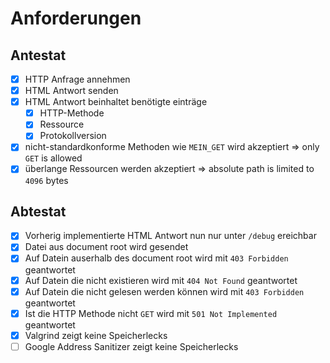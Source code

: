 # Anforderungen

## Antestat

- [x] HTTP Anfrage annehmen
- [x] HTML Antwort senden
- [x] HTML Antwort beinhaltet benötigte einträge
    - [x] HTTP-Methode
    - [x] Ressource
    - [x] Protokollversion
- [x] nicht-standardkonforme Methoden wie `MEIN_GET` wird akzeptiert => only `GET` is allowed
- [x] überlange Ressourcen werden akzeptiert => absolute path is limited to `4096` bytes

## Abtestat

- [x] Vorherig implementierte HTML Antwort nun nur unter `/debug` ereichbar
- [x] Datei aus document root wird gesendet
- [x] Auf Datein auserhalb des document root wird mit `403 Forbidden` geantwortet
- [x] Auf Datein die nicht existieren wird mit `404 Not Found` geantwortet
- [x] Auf Datein die nicht gelesen werden können wird mit `403 Forbidden` geantwortet
- [x] Ist die HTTP Methode nicht `GET` wird mit `501 Not Implemented` geantwortet
- [x] Valgrind zeigt keine Speicherlecks
- [ ] Google Address Sanitizer zeigt keine Speicherlecks
